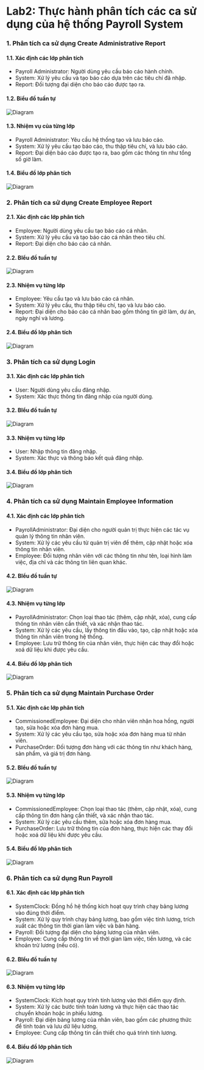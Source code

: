 # Lab2: Thực hành phân tích các ca sử dụng của hệ thống Payroll System
### 1. Phân tích ca sử dụng Create Administrative Report
#### 1.1. Xác định các lớp phân tích
- Payroll Administrator: Người dùng yêu cầu báo cáo hành chính.
- System: Xử lý yêu cầu và tạo báo cáo dựa trên các tiêu chí đã nhập.
- Report: Đối tượng đại diện cho báo cáo được tạo ra.
#### 1.2. Biểu đồ tuần tự

![Diagram](https://www.planttext.com/api/plantuml/png/T95DJiCm48NtFiKiGIeNo08rWWDOz0GZUmeZ-GzxqYfdOy6Hk09E3MaIodRcU_Fydhy-FlT5CClWdK8ZCOF6CKVdUkivS96Cqn0Bw5wb2hBXX47WC1OXlngzK8fPbD8zF3p-05sTlWzK1F9b2oOJ2iUWsduYTT-1pj4dWMFrca4Moenm9sEY7LWKAZi8wAdSRpog-iIMjjA5HtjR1q-J_GoUMTwW939yPB9NNQFNAMJ80LufK6saikt29iKpb-Hm_5t-quH4A7YYsoSMHLmW5qthwtRYDVCtx-5g12YBhBDcJy5El_yD003__mC0)

#### 1.3. Nhiệm vụ của từng lớp
- Payroll Administrator: Yêu cầu hệ thống tạo và lưu báo cáo.
- System: Xử lý yêu cầu tạo báo cáo, thu thập tiêu chí, và lưu báo cáo.
- Report: Đại diện báo cáo được tạo ra, bao gồm các thông tin như tổng số giờ làm.
#### 1.4. Biểu đồ lớp phân tích

![Diagram](https://www.planttext.com/api/plantuml/png/R57BRSCm3Brh2XsJGnRG8N21350qxG2iJ1W2P2ebwG96qSbww4XT8N8ifRLh7GJmYTJxyEVhkn45rg6FnaSGiOymSehneUq31L46JMm_Z9rEQ9qzAmVgvfgWnoMIHzS8lWqe-eINnBhRpw30EzwHJrEepwCezfNC3yn8-YB8RbDL-Kf11rboUaRGIk0vA7A0sl9VGamUD2JwxRXBcZkg9BvLp-DbvV4Lkq2dJEdiTCyWKhk6V2BDbfR37H9cF_Wtcsr9cwiv78urE5V35bEGwR5OS2KLCKrMDktx2W00__y30000)

### 2. Phân tích ca sử dụng Create Employee Report
#### 2.1. Xác định các lớp phân tích
- Employee: Người dùng yêu cầu tạo báo cáo cá nhân.
- System: Xử lý yêu cầu và tạo báo cáo cá nhân theo tiêu chí.
- Report: Đại diện cho báo cáo cá nhân.
#### 2.2. BIểu đồ tuần tự

![Diagram](https://www.planttext.com/api/plantuml/png/Z951Ri9034NtEOKlm0Mog5Y0kaNb15R6K4kJ6NViW7AsBdeahi24OO2eLTIj_Rw__Ntv_bchORAXzmrs5XDiU_5n96eabxbZmM2m7zMedvK-I6AofgayhDxkM9jxNmEfWL3I6D13Ad3fJsHLjR1BiHU3GxOk5DWe11WSE3JIFmsowCIEgiAH8NjzcL-sQ-6T0gKyff9djazGeOuFJEuXBFZy11jIWEDTxvPEsB2Anx4YYv5O1CKJ_JEH6-fZXyOnB2On9ty7iN-QJZiyo3K5Dpt_2W00__y30000)

#### 2.3. Nhiệm vụ từng lớp
- Employee: Yêu cầu tạo và lưu báo cáo cá nhân.
- System: Xử lý yêu cầu, thu thập tiêu chí, tạo và lưu báo cáo.
- Report: Đại diện cho báo cáo cá nhân bao gồm thông tin giờ làm, dự án, ngày nghỉ và lương.
#### 2.4. Biểu đồ lớp phân tích

![Diagram](https://www.planttext.com/api/plantuml/png/R5713S8m3FndYZpXqGNoG7t00XG62AbLHKgJOhj85M8o7ep42hGqARIGHoHVphdp-Nb_vCGQkQsTC4uJoLtTkD01oAkGmx6baWMZzTLOUrt37C7WbWYSMo3UGnEGL-iH97s12Rc9A5Tqn50dCTCYWkSZ0Qh9IMndpItDTGo2vlIfGSk0LYVAhwmBHhCD_iEOR8oCP0FVrQ5h5dETeB9-sqigETmZ2BvSGYPuxiUODrVW0NlATnx_BKqhoB9D2aYbK4b4P7YCjbLCWaJUknbs-G800F__0m00)

### 3. Phân tích ca sử dụng Login
#### 3.1. Xác định các lớp phân tích
- User: Người dùng yêu cầu đăng nhập.
- System: Xác thực thông tin đăng nhập của người dùng.
#### 3.2. BIểu đồ tuần tự

![Diagram](https://www.planttext.com/api/plantuml/png/T4-n3G8n3EmzXHTWWI_G5z3H8UYjnBmY9VueTa0_6mKZiGA9GE8fS67fpkSxtVF-6DMeM4qHoDbSyAHS83Sgk91938-B6YU0Vi3DzeC7t8ireZPMA36IUCoaUfkBXxTchJvJ39wCqHNsB1OeAb2qDSPh5m6s-Hhqs04FynG4jJh7gfSQWQF-U66G_z-xe3dIWbnAQvYQ1KqCB1x6jdht5m000F__0m00)

#### 3.3. Nhiệm vụ từng lớp
- User: Nhập thông tin đăng nhập.
- System: Xác thực và thông báo kết quả đăng nhập.
#### 3.4. Biểu đồ lớp phân tích

![Diagram](https://www.planttext.com/api/plantuml/png/P8_13S8m34NlcIB78j45Sa2L6A5Y02kngaX9Ycm7X12JSM0aLY19wQ7Wa_Lj__VzVhu65Y39CIWRW5cV64dVbQwLIvyWej6Za4_JefxBsdKcjrN3FFdKxTH3VOt66ml6rQfG9FFsn6OYJ5A9fd4N-GB1En0y4heozX2u-qso_qlHo2rytnzMkD4-2H9OOJLWSlND3m000F__0m00)

### 4. Phân tích ca sử dụng Maintain Employee Information
#### 4.1. Xác định các lớp phân tích
- PayrollAdministrator: Đại diện cho người quản trị thực hiện các tác vụ quản lý thông tin nhân viên.
- System: Xử lý các yêu cầu từ quản trị viên để thêm, cập nhật hoặc xóa thông tin nhân viên.
- Employee: Đối tượng nhân viên với các thông tin như tên, loại hình làm việc, địa chỉ và các thông tin liên quan khác.
#### 4.2. BIểu đồ tuần tự

![Diagram](https://www.planttext.com/api/plantuml/png/r5HBJiCm4Dtx5BC4gLmW2zIeOS4kQiK1h7WgBFd7UD8gPsF1aRW2Jc88AKdLBP6InVWzlu-jVBv_R2DBujOQ8Hls1BNio1jJAgkTZaoo7ye8TIb20kf61-aO3brajBFHamt6TuX2r2KyF6P80NjyQp4oi0ShjUFq0cOiQ7VqP2LhxyH8wAbrMK1DtWQ6j0m-80qGu2uWt9LARU0bACcuWGeDCjvVY1xIjE4BfX3IC2Jsv1NIiwhhy3mvLPYScpWmvbg9ST8Abw7Jvj-Q1Um8a_NvzcVDhol4tbMbOp2octEUAu4cOgxYnb2_sJTaoQYb67jaqdZ2vTDSpz2qH9Wkp2fjsL8xf5HNH2PhkP4_9pBKDTwO_rENTqUTOH06PmjETYCg9KtXhbMJq_-O86myAO5EYMtwz7-2Bm000F__0m00)

#### 4.3. Nhiệm vụ từng lớp
- PayrollAdministrator: Chọn loại thao tác (thêm, cập nhật, xóa), cung cấp thông tin nhân viên cần thiết, và xác nhận thao tác.
- System: Xử lý các yêu cầu, lấy thông tin đầu vào, tạo, cập nhật hoặc xóa thông tin nhân viên trong hệ thống.
- Employee: Lưu trữ thông tin của nhân viên, thực hiện các thay đổi hoặc xoá dữ liệu khi được yêu cầu.
#### 4.4. Biểu đồ lớp phân tích

![Diagram](https://www.planttext.com/api/plantuml/png/T99DJiGm38NtEKMM7OcvG1TeGCE27MBW0AQnHX7vavq8HOYJiU18N86KDgNjb2o_vyJFp_d-_3fm18h96j4PO9OFaCaRSwEiTfeZGVGatuNi3_Jm_jZAKoJjpWDqO759olqL0QNkR30-8pQx0QMW8EAQAZIue1zYz7NA7D5M9yLqJBniqYKYTF6PaThDCOQoGBv3vgc73rXKxLrzxKhYgFsDEZDIBrOhbyN_vVBcwVKfXyjigFXPGWO3b5jvzEd5u3YVjrOp5wUF9RcLHbXOep22DjDRktPoEmzze-pMbvs1co-XcU4o_EQ_sE-lws9QQS716LcCeDUch7vL7P8fxLaSqAd-n_q0003__mC0)

### 5. Phân tích ca sử dụng Maintain Purchase Order
#### 5.1. Xác định các lớp phân tích
- CommissionedEmployee: Đại diện cho nhân viên nhận hoa hồng, người tạo, sửa hoặc xóa đơn hàng mua.
- System: Xử lý các yêu cầu tạo, sửa hoặc xóa đơn hàng mua từ nhân viên.
- PurchaseOrder: Đối tượng đơn hàng với các thông tin như khách hàng, sản phẩm, và giá trị đơn hàng.
#### 5.2. BIểu đồ tuần tự

![Diagram](https://www.planttext.com/api/plantuml/png/n9DDJeH048NtVOfQQZ9UO1Pc3B1m1Pc91-ZGDR6J_flkOWndS-6Hl8B5ZsDW47Kb2IHqtglwwb6ylxxj4ib8ZJL2rkGZPDvQdPBs3bLXW_4j8iW4MI422tMjWtG4XpOHsibHrSJwMIOieyBOMQfIYAo0k_jHlOKzdXfC1EJ1Iks8RmYZ3Npd4uEqCsN55gheRI0uCfWF62Kn5r0R46uUbDh0Kr2IS0Cv6YIydRKxy6bDCwSGqX2m-m8CFR40lhxjFgK4XSnkKk-PzcJFMQibtLVjgjn25f79mU7BF85hZbodO6GxXtZC1Hf-6qBuqpYN0ZyDC4gcx7kagF6CQwaiJr0tCIBlog3NZbbi_sbMG9f-FBMIvHZ0TT4-dc4t_YEUNwVYtL6Fp11wZ8NEsQ3YUZpFPsJJpkEeiuL2fyIE7zrF_W400F__0m00)

#### 5.3. Nhiệm vụ từng lớp
- CommissionedEmployee: Chọn loại thao tác (thêm, cập nhật, xóa), cung cấp thông tin đơn hàng cần thiết, và xác nhận thao tác.
- System: Xử lý các yêu cầu thêm, sửa hoặc xóa đơn hàng mua.
- PurchaseOrder: Lưu trữ thông tin của đơn hàng, thực hiện các thay đổi hoặc xoá dữ liệu khi được yêu cầu.
#### 5.4. Biểu đồ lớp phân tích

![Diagram](https://www.planttext.com/api/plantuml/png/R99DJiCm48NtEOMNgKGla0Mge2nOKL71VeX7nPB_D3DUL8YJiU18N06dIOeTaaMKlFSy-VpYdw_l7GkG96URtWApkW_E6MOJFEe75squ8wgFHWqNJk-F-quTXOm_ZRe7XxNINwSyWsHl7zARnT43hG-9-dTWV2ADr6v6FKMTiwkMHel_hSzcOZwUMT3Db7b3adZ1auZGomiZTQjR76EHGe_CzOT2H0B9wNdaZGg3yTT2WL8jdOaMyHc99RY1frGpWKwzrE9b_IlOj6XIZztc-pIIC3-t6WMClJQmwMggiksLx5q85i6NnRU5d7UwUaIsszlvFtJAWOSJSZC9WrSNSucOc6ncu6Q7NWydy1S00F__0m00)

### 6. Phân tích ca sử dụng Run Payroll
#### 6.1. Xác định các lớp phân tích
- SystemClock: Đồng hồ hệ thống kích hoạt quy trình chạy bảng lương vào đúng thời điểm.
- System: Xử lý quy trình chạy bảng lương, bao gồm việc tính lương, trích xuất các thông tin thời gian làm việc và bán hàng.
- Payroll: Đối tượng đại diện cho bảng lương của nhân viên.
- Employee: Cung cấp thông tin về thời gian làm việc, tiền lương, và các khoản trừ lương (nếu có).
#### 6.2. BIểu đồ tuần tự

![Diagram](https://www.planttext.com/api/plantuml/png/R951JWCn34NtEOKlm0LcWIeg5YoGAk029Z6jLKyIsHxGd8q5H-8AP3gTqf6QJIBd_vVl-FVxPsEEwaCleRQT8rVC3g-ZEVLRAV48Q70wt12iIezzbJ8IhOex7BM8X32pxkxFpWxUbFTxKgYp0dJ8ORwRL0kiWnToPVea-2fwX4CPr01p0aCXWuIELxRpSnriKU8Ww7JXVnG5MYAYdABrr2A-Zv1OAJeagiNO0xJrptp0V5n2FsLsdgXh1xXYDepE9GSIesjuF53xl3NpadEdt5GjuwoYd6vryuojzQMHDe-g9P8PfR1fZcbuVm000F__0m00)

#### 6.3. Nhiệm vụ từng lớp
- SystemClock: Kích hoạt quy trình tính lương vào thời điểm quy định.
- System: Xử lý các bước tính toán lương và thực hiện các thao tác chuyển khoản hoặc in phiếu lương.
- Payroll: Đại diện bảng lương của nhân viên, bao gồm các phương thức để tính toán và lưu dữ liệu lương.
- Employee: Cung cấp thông tin cần thiết cho quá trình tính lương.
#### 6.4. Biểu đồ lớp phân tích

![Diagram](https://www.planttext.com/api/plantuml/png/R58nJiGm4Epz2fUXk0-uG0SS1Tr9XqHjx2L4iRsvNRk842-Zu4by0IUnoGLmPStEpinw_VNnkUUeAIRlX76QMPv6Zk3l79fUlWavdTXvKFAW8ppcsuAz49mJ13CgUOhKXRPGgMjReACU2PrhhiIxsEXMoMmQ4szxAOMrRqO6GWFC6VKGOWD-S3X2pd9VRXVwfRKQ37ey0dLeb-0Bs1BEQXd3zEmA6Y3-mIpOP6A7WRUuqSuabmN_2wDgY8NhDVKtV5nc0Dla-YsY0ntMrBMtngwg3uVjsxnY8dv2wi5k0x5sy2jZ2t5Yvh7rv5baikNbQdUxwxeILRV6XJ4NwtkgTMOM5Pm8Fz6LJ0miRVRBtmAzs4EmquVw1W00__y30000)


